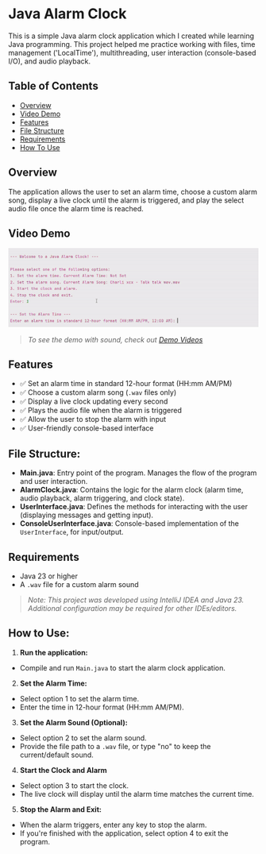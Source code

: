 # Java Alarm Clock

This is a simple Java alarm clock application which I created while learning Java programming. This project helped me practice working with files, time management ('LocalTime'), multithreading, user interaction (console-based I/O), and audio playback. 

## Table of Contents

- [Overview](#overview)
- [Video Demo](#video-demo)
- [Features](#features)
- [File Structure](#file-structure)
- [Requirements](#requirements)
- [How To Use](#how-to-use)

## Overview

The application allows the user to set an alarm time, choose a custom alarm song, display a live clock until the alarm is triggered, and play the select audio file once the alarm time is reached. 

## Video Demo
![Demo Video](./demo/JavaAlarmClockDemo.gif)

>_To see the demo with sound, check out [Demo Videos](./demo)_

## Features

- ✅ Set an alarm time in standard 12-hour format (HH:mm AM/PM)
- ✅ Choose a custom alarm song (`.wav` files only)
- ✅ Display a live clock updating every second
- ✅ Plays the audio file when the alarm is triggered
- ✅ Allow the user to stop the alarm with input
- ✅ User-friendly console-based interface

## File Structure:
- **Main.java**: Entry point of the program. Manages the flow of the program and user interaction.
- **AlarmClock.java**: Contains the logic for the alarm clock (alarm time, audio playback, alarm triggering, and clock state).
- **UserInterface.java**: Defines the methods for interacting with the user (displaying messages and getting input).
- **ConsoleUserInterface.java**: Console-based implementation of the `UserInterface`, for input/output.

## Requirements
- Java 23 or higher
- A `.wav` file for a custom alarm sound

> _Note: This project was developed using IntelliJ IDEA and Java 23. Additional configuration may be required for other IDEs/editors._

## How to Use:

1. **Run the application:**
- Compile and run `Main.java` to start the alarm clock application.
  
2. **Set the Alarm Time:**
- Select option 1 to set the alarm time.
- Enter the time in 12-hour format (HH:mm AM/PM).
  
3. **Set the Alarm Sound (Optional):**
- Select option 2 to set the alarm sound.
- Provide the file path to a `.wav` file, or type "no" to keep the current/default sound.
  
4. **Start the Clock and Alarm**
- Select option 3 to start the clock.
- The live clock will display until the alarm time matches the current time.

5. **Stop the Alarm and Exit:**
- When the alarm triggers, enter any key to stop the alarm.
- If you're finished with the application, select option 4 to exit the program.

